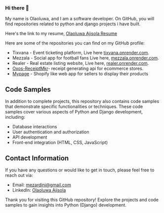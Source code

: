 ### Hi there 👋


My name is Olaoluwa, and I am a software developer. On GitHub, you will find repositories related to python and django projects i have built.

Here's the link to my resume, [Olaoluwa Ajisola Resume](https://drive.google.com/drive/folders/1TiMtE3UnMFZ3RusBHoXNoZK8-hlJri_J)


Here are some of the repositories you can find on my GitHub profile:
- Tixvana - Event ticketing platform, Live here [tixvana.onrender.com](https://tixvana.onrender.com).
- Mezzala - Social app for football fans Live here, [mezzala.onrender.com](https://mezzala.onrender.com).
- Realer - Real estate listing website, Live here, [realer.onrender.com](https://realer.onrender.com).
- [Oxos-ReceiptMkr](https://github.com/mezardini/oxos-receiptmkr)- receipt generating api for ecommerce stores.
- [Mypage](https://github.com/mezardini/mypage) - Shopify like web app for sellers to display their products 



## Code Samples

In addition to complete projects, this repository also contains code samples that demonstrate specific functionalities or techniques. These code samples cover various aspects of Python and Django development, including:

- Database interactions
- User authentication and authorization
- API development
- Front-end integration (HTML, CSS, JavaScript)


## Contact Information

If you have any questions or would like to get in touch, please feel free to reach out via:

- Email: mezardini@gmail.com
- LinkedIn: [Olaoluwa Ajisola](https://linkedin.com/in/olaoluwa-ajisola-555220251/)

Thank you for visiting this GitHub repository! Explore the projects and code samples to gain insights into Python (Django) development.
